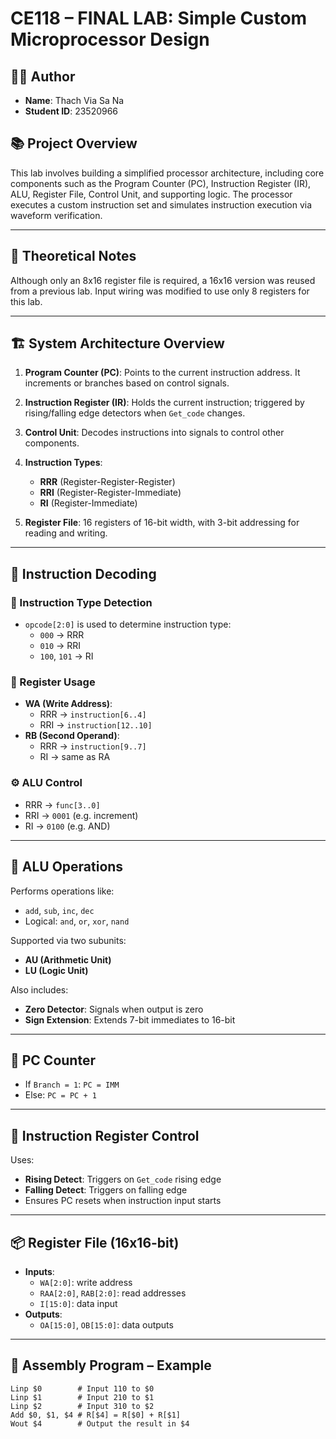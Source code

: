# CE118 – FINAL LAB: Simple Custom Microprocessor Design

## 👨‍💻 Author
- **Name**: Thach Via Sa Na  
- **Student ID**: 23520966

## 📚 Project Overview

This lab involves building a simplified processor architecture, including core components such as the Program Counter (PC), Instruction Register (IR), ALU, Register File, Control Unit, and supporting logic. The processor executes a custom instruction set and simulates instruction execution via waveform verification.

---

## 🧠 Theoretical Notes

Although only an 8x16 register file is required, a 16x16 version was reused from a previous lab. Input wiring was modified to use only 8 registers for this lab.

---

## 🏗 System Architecture Overview

1. **Program Counter (PC)**: Points to the current instruction address. It increments or branches based on control signals.
2. **Instruction Register (IR)**: Holds the current instruction; triggered by rising/falling edge detectors when `Get_code` changes.
3. **Control Unit**: Decodes instructions into signals to control other components.
4. **Instruction Types**:
   - **RRR** (Register-Register-Register)
   - **RRI** (Register-Register-Immediate)
   - **RI** (Register-Immediate)

5. **Register File**: 16 registers of 16-bit width, with 3-bit addressing for reading and writing.

---

## 🧾 Instruction Decoding

### 🔢 Instruction Type Detection
- `opcode[2:0]` is used to determine instruction type:
  - `000` → RRR
  - `010` → RRI
  - `100`, `101` → RI

### 🧪 Register Usage
- **WA (Write Address)**:
  - RRR → `instruction[6..4]`
  - RRI → `instruction[12..10]`
- **RB (Second Operand)**:
  - RRR → `instruction[9..7]`
  - RI → same as RA

### ⚙️ ALU Control
- RRR → `func[3..0]`
- RRI → `0001` (e.g. increment)
- RI → `0100` (e.g. AND)

---

## 🧮 ALU Operations

Performs operations like:
- `add`, `sub`, `inc`, `dec`
- Logical: `and`, `or`, `xor`, `nand`

Supported via two subunits:
- **AU (Arithmetic Unit)**
- **LU (Logic Unit)**

Also includes:
- **Zero Detector**: Signals when output is zero
- **Sign Extension**: Extends 7-bit immediates to 16-bit

---

## 🔁 PC Counter

- If `Branch = 1`: `PC = IMM`
- Else: `PC = PC + 1`

---

## 🔄 Instruction Register Control

Uses:
- **Rising Detect**: Triggers on `Get_code` rising edge
- **Falling Detect**: Triggers on falling edge
- Ensures PC resets when instruction input starts

---

## 📦 Register File (16x16-bit)

- **Inputs**:
  - `WA[2:0]`: write address
  - `RAA[2:0]`, `RAB[2:0]`: read addresses
  - `I[15:0]`: data input
- **Outputs**:
  - `OA[15:0]`, `OB[15:0]`: data outputs

---

## 🧪 Assembly Program – Example

```assembly
Linp $0        # Input 110 to $0
Linp $1        # Input 210 to $1
Linp $2        # Input 310 to $2
Add $0, $1, $4 # R[$4] = R[$0] + R[$1]
Wout $4        # Output the result in $4
